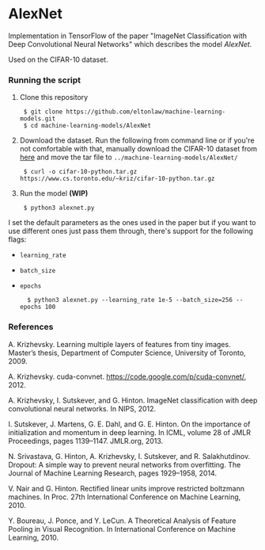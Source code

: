 # AlexNet

Implementation in TensorFlow of the paper "ImageNet Classification with Deep Convolutional Neural Networks" which describes the model _AlexNet_.

Used on the CIFAR-10 dataset.

### Running the script

1. Clone this repository
	
		$ git clone https://github.com/eltonlaw/machine-learning-models.git
		$ cd machine-learning-models/AlexNet
		
2. Download the dataset. Run the following from command line or if you're not comfortable with that, manually download the CIFAR-10 dataset from [here](https://www.cs.toronto.edu/~kriz/cifar.html) and move the tar file to `../machine-learning-models/AlexNet/`

		$ curl -o cifar-10-python.tar.gz https://www.cs.toronto.edu/~kriz/cifar-10-python.tar.gz
		
3. Run the model **(WIP)**
 
		$ python3 alexnet.py
		
I set the default parameters as the ones used in the paper but if you want to use different ones just pass them through, there's support for the following flags:

* `learning_rate`
* `batch_size`
* `epochs`

		$ python3 alexnet.py --learning_rate 1e-5 --batch_size=256 --epochs 100

### References

A. Krizhevsky. Learning multiple layers of features from tiny images. Master’s thesis, Department of Computer Science, University of Toronto, 2009.

A. Krizhevsky. cuda-convnet. https://code.google.com/p/cuda-convnet/, 2012.

A. Krizhevsky, I. Sutskever, and G. Hinton. ImageNet classification with deep convolutional neural networks. In NIPS, 2012.

I. Sutskever, J. Martens, G. E. Dahl, and G. E. Hinton. On the importance of initialization and momentum in deep learning. In ICML, volume 28 of JMLR Proceedings, pages 1139–1147. JMLR.org, 2013.

N. Srivastava, G. Hinton, A. Krizhevsky, I. Sutskever, and R. Salakhutdinov. Dropout: A simple way to prevent neural networks from overfitting. The Journal of Machine Learning Research, pages 1929–1958, 2014.

V. Nair and G. Hinton. Rectified linear units improve restricted boltzmann machines. In Proc. 27th  International Conference on Machine Learning, 2010. 

Y. Boureau, J. Ponce, and Y. LeCun. A Theoretical Analysis of Feature Pooling in Visual Recognition. In International Conference on Machine Learning, 2010.
